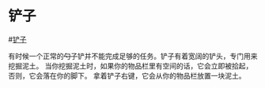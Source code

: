 # 铲子

#[铲子](item:betterwithaddons:steel_spade@0)

有时候一个正常的~~勺子~~铲并不能完成足够的任务。铲子有着宽阔的铲头，专门用来挖掘泥土。
当你挖掘泥土时，如果你的物品栏里有空间的话，它会立即被拾起，否则，它会落在你的脚下。
拿着铲子右键，它会从你的物品栏放置一块泥土。